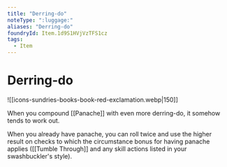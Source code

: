 ```yaml
---
title: "Derring-do"
noteType: ":luggage:"
aliases: "Derring-do"
foundryId: Item.1d9S1HVjVzTFS1cz
tags:
  - Item
---
```


# Derring-do
![[icons-sundries-books-book-red-exclamation.webp|150]]

When you compound [[Panache]] with even more derring-do, it somehow tends to work out.

When you already have panache, you can roll twice and use the higher result on checks to which the circumstance bonus for having panache applies ([[Tumble Through]] and any skill actions listed in your swashbuckler's style).
